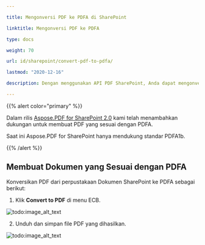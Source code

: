```yaml
---

title: Mengonversi PDF ke PDFA di SharePoint

linktitle: Mengonversi PDF ke PDFA

type: docs

weight: 70

url: id/sharepoint/convert-pdf-to-pdfa/

lastmod: "2020-12-16"

description: Dengan menggunakan API PDF SharePoint, Anda dapat mengonversi PDF ke format PDFA. Saat ini hanya mendukung standar PDF/A-1b.

---
```




{{% alert color="primary" %}}



Dalam rilis [Aspose.PDF for SharePoint 2.0](https://releases.aspose.com/pdf/sharepoint/new-releases/aspose.pdf-for-sharepoint-2.0.0/) kami telah menambahkan dukungan untuk membuat PDF yang sesuai dengan PDFA.



Saat ini Aspose.PDF for SharePoint hanya mendukung standar PDFA1b.



{{% /alert %}}



## **Membuat Dokumen yang Sesuai dengan PDFA**



Konversikan PDF dari perpustakaan Dokumen SharePoint ke PDFA sebagai berikut:



1. Klik **Convert to PDF** di menu ECB.



![todo:image_alt_text](convert-pdf-to-pdfa_1.png)



2. Unduh dan simpan file PDF yang dihasilkan.



![todo:image_alt_text](convert-pdf-to-pdfa_2.png)